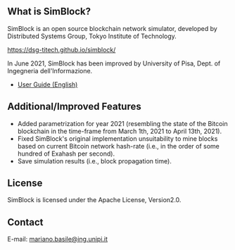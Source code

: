 ## What is SimBlock?

SimBlock is an open source blockchain network simulator, developed by Distributed Systems Group, Tokyo Institute of Technology.

https://dsg-titech.github.io/simblock/

In June 2021, SimBlock has been improved by University of Pisa, Dept. of Ingegneria dell'Informazione.

- [User Guide (English)](https://github.com/Unipisa/SimBlock/blob/main/docs/en/usage.md)

## Additional/Improved Features
- Added parametrization for year 2021 (resembling the state of the Bitcoin blockchain in the time-frame from March 1th, 2021 to April 13th, 2021).
- Fixed SimBlock's original implementation unsuitability to mine blocks based on current Bitcoin network hash-rate (i.e., in the order of some hundred of Exahash per second).
- Save simulation results (i.e., block propagation time).

## License

SimBlock is licensed under the Apache License, Version2.0.

## Contact

E-mail: mariano.basile@ing.unipi.it
